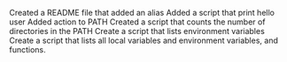 Created a README file that added an alias
Added a script that print hello user
Added action to PATH
Created a script that counts the number of directories in the PATH
Create a script that lists environment variables
Create a script that lists all local variables and environment variables, and functions.
